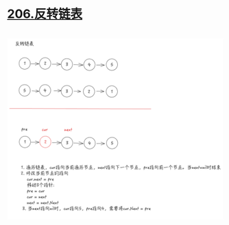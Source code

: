 # [206.反转链表](https://leetcode.cn/problems/reverse-linked-list/description/)
# ![思路](../../images/lc_0206_reverse_list.png)